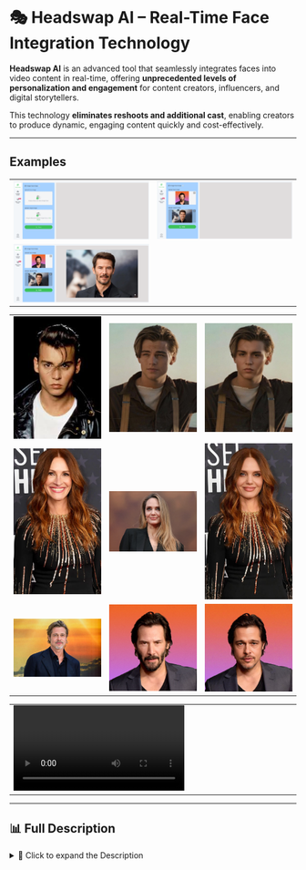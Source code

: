 # 🎭 Headswap AI – Real-Time Face Integration Technology

**Headswap AI** is an advanced tool that seamlessly integrates faces into video content in real-time, offering **unprecedented levels of personalization and engagement** for content creators, influencers, and digital storytellers.

This technology **eliminates reshoots and additional cast**, enabling creators to produce dynamic, engaging content quickly and cost-effectively.

---

## Examples

<table>
    <tbody>
        <tr>
            <td width="50%">
                <img src="./img/img-1.png" alt="img" />
            </td>
            <td width="50%">
                <img src="./img/img-2.png" alt="img" />
            </td>
        </tr>
        <tr>
            <td width="50%">
                <img src="./img/img-3.png" alt="img" />
            </td>
            <td width="50%"></td>
        </tr>
    </tbody>
</table>

<table>
    <tbody>
        <tr>
            <td width="33.3333%">
                <img src="./img/img-4.jpg" alt="img" />
            </td>
            <td width="33.3333%">
                <img src="./img/img-5.jpg" alt="img" />
            </td>
            <td width="33.3333%">
                <img src="./img/img-6.jpg" alt="img" />
            </td>
        </tr>
        <tr>
            <td width="33.3333%">
                <img src="./img/img-7.png" alt="img" />
            </td>
            <td width="33.3333%">
                <img src="./img/img-8.png" alt="img" />
            </td>
            <td width="33.3333%">
                <img src="./img/img-9.jpg" alt="img" />
            </td>
        </tr>
        <tr>
            <td width="33.3333%">
                <img src="./img/img-10.jpg" alt="img" />
            </td>
            <td width="33.3333%">
                <img src="./img/img-11.png" alt="img" />
            </td>
            <td width="33.3333%">
                <img src="./img/img-12.jpg" alt="img" />
            </td>
        </tr>
    </tbody>
</table>

<table>
    <tbody>
        <tr>
            <td width="50%">
                <video src=" " controls preload>
                    Your browser does not support the video tag.
                </video>
            </td>
            <td width="50%"></td>
        </tr>
    </tbody>
</table>

---

## 📊 Full Description

<details>
  <summary>📖 Click to expand the Description</summary>

## 🎬 Overview
In today’s fast-paced digital media landscape, content creators are challenged to produce varied, engaging videos **under tight deadlines and limited resources**.

**Headswap AI** addresses this by allowing **real-time face integration** into videos, maintaining **high realism** while offering creative flexibility and efficiency.

---

## ❌ Problem
- Traditional content creation is **time-consuming and expensive**.
- Reshoots, costume changes, and additional cast **limit content diversity**.
- Continuous creative innovation is **stifled by logistical and financial constraints**.
- Influencers need **fast, flexible, and realistic content creation tools**.

---

## ✅ Solution
- Real-time face mapping and integration using AI
- Maintains facial expressions, movements, and lighting
- Fast, cost-effective, and accessible
- Flexible content adaptation for **storytelling and personalization**
- Seamless integration into video pipelines for **professional-quality output**

---

## 🛠️ Process

### 1️⃣ Data Collection & Preprocessing
- Thousands of facial images across **ethnicities, ages, and expressions**
- Variations in lighting, angles, and obstructions
- Face detection with **Haar Cascade Classifier**
- Landmark detection using **Dlib**
- Alignment and cropping for training

### 2️⃣ Model Training & Architecture
- **Generative Adversarial Network (GAN)** using **First Order Motion Model**
- Generator predicts target face with motion from driving video
- Discriminator evaluates realism
- Custom loss function for **identity preservation and motion transfer**

### 3️⃣ Real-Time Processing & Optimization
- **Model pruning, quantization**, and efficient convolutions
- NVIDIA **TensorRT** for accelerated inference
- Real-time performance: **30 fps on consumer GPUs, 60 fps on high-end GPUs**

### 4️⃣ Video Processing Pipeline
- Detect and track faces in video frames using **SSD + custom tracking algorithm**
- Process frames through trained GAN
- Reassemble video seamlessly

### 5️⃣ Post-Processing & Quality Enhancement
- Color correction for **skin tone matching**
- Edge smoothing to remove artifacts
- Temporal consistency using **optical flow**

---

## 🏆 Achievements
- ⏱️ **Real-time performance** at 30–60 fps
- 💾 **40% reduction** in model size without quality loss
- 🎯 **95% accuracy** in facial expressions and head movements
- 🌍 Dataset: **10,000+ images** across diverse demographics
- 📈 **20,000+ personalized videos** created within six months
- Integrated into **3 leading content creation platforms**

---

## 🔮 Future Improvements
- **User Interface Development** for non-technical users
- Enhanced **model generalization** for extreme expressions, angles, and lighting
- Further reduction in **processing time**
- **High-resolution support** (4K output)
- **Ethical safeguards** for deepfake detection and watermarking
- Real-time streaming integration for **live broadcasting and video conferencing**

---

## 🧰 Resources
- First Order Motion Model for Image Animation – Aliaksandr Siarohin et al.
- Generative Adversarial Networks – Ian Goodfellow et al.
- Improving the Realism of Synthetic Images – Apple Inc.
- Deep Learning for Computer Vision: A Brief Review – Geoffrey Hinton et al.
- Efficient Object Detection – Ross Girshick et al.
- Real-time Super-Resolution Using Sub-Pixel CNN – Wenzhe Shi et al.
- DeepFake Survey – Yisroel Mirsky, Wenke Lee
- Face Detection with Faster R-CNN – Shaoqing Ren et al.

</details>